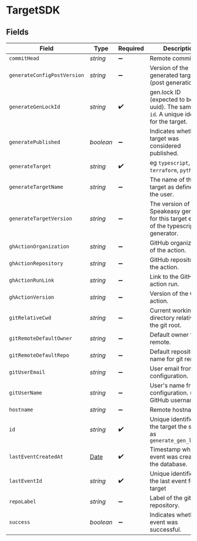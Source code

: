 # TargetSDK


## Fields

| Field                                                                                         | Type                                                                                          | Required                                                                                      | Description                                                                                   |
| --------------------------------------------------------------------------------------------- | --------------------------------------------------------------------------------------------- | --------------------------------------------------------------------------------------------- | --------------------------------------------------------------------------------------------- |
| `commitHead`                                                                                  | *string*                                                                                      | :heavy_minus_sign:                                                                            | Remote commit ID.                                                                             |
| `generateConfigPostVersion`                                                                   | *string*                                                                                      | :heavy_minus_sign:                                                                            | Version of the generated target (post generation)                                             |
| `generateGenLockId`                                                                           | *string*                                                                                      | :heavy_check_mark:                                                                            | gen.lock ID (expected to be a uuid). The same as `id`. A unique identifier for the target.    |
| `generatePublished`                                                                           | *boolean*                                                                                     | :heavy_minus_sign:                                                                            | Indicates whether the target was considered published.                                        |
| `generateTarget`                                                                              | *string*                                                                                      | :heavy_check_mark:                                                                            | eg `typescript`, `terraform`, `python`                                                        |
| `generateTargetName`                                                                          | *string*                                                                                      | :heavy_minus_sign:                                                                            | The name of the target as defined by the user.                                                |
| `generateTargetVersion`                                                                       | *string*                                                                                      | :heavy_minus_sign:                                                                            | The version of the Speakeasy generator for this target eg v2 of the typescript generator.     |
| `ghActionOrganization`                                                                        | *string*                                                                                      | :heavy_minus_sign:                                                                            | GitHub organization of the action.                                                            |
| `ghActionRepository`                                                                          | *string*                                                                                      | :heavy_minus_sign:                                                                            | GitHub repository of the action.                                                              |
| `ghActionRunLink`                                                                             | *string*                                                                                      | :heavy_minus_sign:                                                                            | Link to the GitHub action run.                                                                |
| `ghActionVersion`                                                                             | *string*                                                                                      | :heavy_minus_sign:                                                                            | Version of the GitHub action.                                                                 |
| `gitRelativeCwd`                                                                              | *string*                                                                                      | :heavy_minus_sign:                                                                            | Current working directory relative to the git root.                                           |
| `gitRemoteDefaultOwner`                                                                       | *string*                                                                                      | :heavy_minus_sign:                                                                            | Default owner for git remote.                                                                 |
| `gitRemoteDefaultRepo`                                                                        | *string*                                                                                      | :heavy_minus_sign:                                                                            | Default repository name for git remote.                                                       |
| `gitUserEmail`                                                                                | *string*                                                                                      | :heavy_minus_sign:                                                                            | User email from git configuration.                                                            |
| `gitUserName`                                                                                 | *string*                                                                                      | :heavy_minus_sign:                                                                            | User's name from git configuration. (not GitHub username)                                     |
| `hostname`                                                                                    | *string*                                                                                      | :heavy_minus_sign:                                                                            | Remote hostname.                                                                              |
| `id`                                                                                          | *string*                                                                                      | :heavy_check_mark:                                                                            | Unique identifier of the target the same as `generate_gen_lock_id`                            |
| `lastEventCreatedAt`                                                                          | [Date](https://developer.mozilla.org/en-US/docs/Web/JavaScript/Reference/Global_Objects/Date) | :heavy_check_mark:                                                                            | Timestamp when the event was created in the database.                                         |
| `lastEventId`                                                                                 | *string*                                                                                      | :heavy_check_mark:                                                                            | Unique identifier of the last event for the target                                            |
| `repoLabel`                                                                                   | *string*                                                                                      | :heavy_minus_sign:                                                                            | Label of the git repository.                                                                  |
| `success`                                                                                     | *boolean*                                                                                     | :heavy_minus_sign:                                                                            | Indicates whether the event was successful.                                                   |